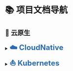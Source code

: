 # 📚 项目文档导航



## 🧬 云原生

<details>
<summary><a href="云原生/CloudNative-简介.md#cloudnative" style="font-size:24px; font-weight:700; text-decoration:none; color:#2b6cb0;">☁️ CloudNative</a></summary><br>
<ul>
  <li><a href="云原生/CloudNative-简介#什么是云原生-cloud-native" style="font-size:20px; font-weight:600; color:#2b6cb0;"> 什么是云原生(Cloud Native)?</a></li><br>
  <li><a href="云原生/CloudNative-简介.md#云原生的核心思想" style="font-size:20px; font-weight:600; color:#2b6cb0;"> 云原生的核心思想</a></li><br>
  <li><a href="云原生/CloudNative-简介.md#云原生的四大技术基石" style="font-size:20px; font-weight:600; color:#2b6cb0;"> 云原生的四大技术基石</a></li><br>
  <li><a href="云原生/CloudNative-简介.md#云原生的关键技术栈" style="font-size:20px; font-weight:600; color:#2b6cb0;"> 云原生的关键技术栈</a></li><br>
  <li><a href="云原生/CloudNative-简介.md#云原生的实际场景" style="font-size:20px; font-weight:600; color:#2b6cb0;"> 云原生的实际场景</a></li><br>
  <li><a href="云原生/CloudNative-简介.md#云原生的优势" style="font-size:20px; font-weight:600; color:#2b6cb0;"> 云原生的优势</a></li><br>
  <li><a href="云原生/CloudNative-简介.md#云原生官网" style="font-size:20px; font-weight:600; color:#2b6cb0;"> 云原生官网</a></li><br>
    </ul>
</details>
<details>
<summary><a href="云原生/CloudNative-Kubernetes概述.md#kubernetes" style="font-size:24px; font-weight:700; text-decoration:none; color:#2b6cb0;">⛵ Kubernetes</a></summary><br>
<ul>
  <li><a href="云原生/CloudNative-Kubernetes概述.md#kubernets逻辑架构" style="font-size:20px; font-weight:600; color:#2b6cb0;"> Kubernets逻辑架构</a></li><br>
  <li><a href="云原生/CloudNative-Kubernetes概述.md#kubernetes组件" style="font-size:20px; font-weight:600; color:#2b6cb0;"> Kubernetes组件</a></li><br>
  <li><a href="云原生/CloudNative-Kubernetes概述.md#kubernetes-版本" style="font-size:20px; font-weight:600; color:#2b6cb0;"> Kubernetes 版本</a></li><br>
  <li><a href="云原生/CloudNative-Kubernetes概述.md#kubernetes扩展接口" style="font-size:20px; font-weight:600; color:#2b6cb0;"> Kubernetes扩展接口</a></li><br>
  <li><a href="云原生/CloudNative-Kubernetes集群部署与管理.md#kubernetes集群部署" style="font-size:20px; font-weight:600; color:#2b6cb0;"> Kubernetes集群部署</a>
      <ul><br>
          <li><a href="云原生/CloudNative-Kubernetes集群部署与管理.md#基于Kubeadm和Docker部署kubernetes高可用集群" style="font-size:18px; font-weight:500; color:#2b6cb0;">基于Kubeadm和 Docker 部署 kubernetes 高可用集群</a></li><br>
          <li><a href="云原生/CloudNative-Kubernetes集群部署与管理.md#基于Kubeadm和Containerd部署Kubernetes" style="font-size:18px; font-weight:500; color:#2b6cb0;">基于Kubeadm和Containerd部署Kubernetes</a></li><br>
          <li><a href="云原生/CloudNative-Kubernetes集群部署与管理.md#二进制部署高可用k8s集群部署" style="font-size:18px; font-weight:500; color:#2b6cb0;">二进制部署高可用k8s集群部署v.1.30.x</a></li>
      </ul>
  </li><br>
  <li><a href="云原生/CloudNative-Kubernetes集群部署与管理.md#集群节点伸缩管理" style="font-size:20px; font-weight:600; color:#2b6cb0;">集群节点伸缩管理</a>
      <ul><br>
          <li><a href="云原生/CloudNative-Kubernetes集群部署与管理.md#添加Node节点" style="font-size:18px; font-weight:500; color:#2b6cb0;">添加Node节点</a></li><br>
          <li><a href="云原生/CloudNative-Kubernetes集群部署与管理s.md#添加master节点" style="font-size:18px; font-weight:500; color:#2b6cb0;">添加Master节点</a></li><br>
          <li><a href="云原生/CloudNative-Kubernetes集群部署与管理.md#删除node节点" style="font-size:18px; font-weight:500; color:#2b6cb0;">删除node节点</a></li><br>
          <li><a href="云原生/CloudNative-Kubernetes集群部署与管理.md#升级集群" style="font-size:18px; font-weight:500; color:#2b6cb0;">升级集群</a></li>
      </ul>
   </li><br>
  <li><a href="云原生/CloudNative-Kubernetes集群部署与管理#Kubectl常用命令" style="font-size:20px; font-weight:600; color:#2b6cb0;">Kubectl常用命令</a></li><br>
  <li><a href="云原生/CloudNative-etcd.md#Kubernetes—etcd" style="font-size:20px; font-weight:600; color:#2b6cb0;">Kubernetes—etcd</a>
      <ul><br>
          <li><a href="云原生/CloudNative-etcd.md#etcd简介" style="font-size:18px; font-weight:500; color:#2b6cb0;">etcd简介</a></li><br>
          <li><a href="云原生/CloudNative-etcd.md#etcd选举" style="font-size:18px; font-weight:500; color:#2b6cb0;">etcd选举</a></li><br>
          <li><a href="云原生/CloudNative-etcd.md#etcd配置优化" style="font-size:18px; font-weight:500; color:#2b6cb0;">etcd配置优化</a></li><br>
          <li><a href="云原生/CloudNative-etcd.md#etcd操作" style="font-size:18px; font-weight:500; color:#2b6cb0;">etcd操作</a></li></li><br>
          <li><a href="云原生/CloudNative-etcd.md#etcd-v3-API版本数据备份与恢复" style="font-size:18px; font-weight:500; color:#2b6cb0;">etcd v3 API版本数据备份与恢复</a></li>
      </ul>
  </li><br>
  <li><a href="云原生/CloudNative-Kubernetes资源对象和Pod资源#Kubernetes资源对象和Pod资源" style="font-size:20px; font-weight:600; color:#2b6cb0;">Kubernetes资源对象和Pod资源</a>
      <ul><br>
          <li><a href="云原生/CloudNative-Kubernetes资源对象和Pod资源.md#资源对象" style="font-size:18px; font-weight:500; color:#2b6cb0;">资源对象</a>
              <ul><br>
                  <li><a href="云原生/CloudNative-Kubernetes资源对象和Pod资源.md#Kubernetes中资源对象的分类" style="font-size:18px; font-weight:500; color:#2b6cb0;">Kubernetes中资源对象的分类</a></li><br>
                  <li><a href="云原生/CloudNative-Kubernetes资源对象和Pod资源.md#资源及其在API中的组织形式" style="font-size:18px; font-weight:500; color:#2b6cb0;">资源及其在 API 中的组织形式</a></li><br>
                  <li><a href="云原生/CloudNative-Kubernetes资源对象和Pod资源.md#访问Kubernetes-REST-API" style="font-size:18px; font-weight:500; color:#2b6cb0;">访问 Kubernetes REST API</a></li><br>
                  <li><a href="云原生/CloudNative-Kubernetes资源对象和Pod资源.md#查看资源对象的命令" style="font-size:18px; font-weight:500; color:#2b6cb0;">查看资源对象的命令</a></li></li><br>
                  <li><a href="云原生/CloudNative-Kubernetes资源对象和Pod资源.md#用代理访问访问APIServer" style="font-size:18px; font-weight:500; color:#2b6cb0;">用代理访问访问APIServer</a></li>
              </ul>
          </li><br>
          <li><a href="云原生/CloudNative-Kubernetes资源对象和Pod资源.md#资源清单格式" style="font-size:18px; font-weight:500; color:#2b6cb0;">资源清单格式</a>
              <ul><br>
                  <li><a href="云原生/CloudNative-Kubernetes资源对象和Pod资源.md#资源配置清单介绍" style="font-size:18px; font-weight:500; color:#2b6cb0;">资源配置清单介绍</a></li><br>
                  <li><a href="云原生/CloudNative-Kubernetes资源对象和Pod资源.md#apiVersion和kind" style="font-size:18px; font-weight:500; color:#2b6cb0;">apiVersion和kind</a></li><br>
                  <li><a href="云原生/CloudNative-Kubernetes资源对象和Pod资源.md#metadata嵌套字段" style="font-size:18px; font-weight:500; color:#2b6cb0;">metadata 嵌套字段</a></li><br>
                  <li><a href="云原生/CloudNative-Kubernetes资源对象和Pod资源.md#spec和status字段" style="font-size:18px; font-weight:500; color:#2b6cb0;">spec 和 status 字段</a></li></li><br>
                  <li><a href="云原生/CloudNative-Kubernetes资源对象和Pod资源.md#使用命令生成清单文件" style="font-size:18px; font-weight:500; color:#2b6cb0;">使用命令生成清单文件</a></li><br>
                  <li><a href="云原生/CloudNative-Kubernetes资源对象和Pod资源.md#基于现有资源生成清单文件" style="font-size:18px; font-weight:500; color:#2b6cb0;">基于现有资源生成清单文件</a></li><br>
                  <li><a href="云原生/CloudNative-Kubernetes资源对象和Pod资源.md#资源清单格式文档帮助Explain" style="font-size:18px; font-weight:500; color:#2b6cb0;">资源清单格式文档帮助Explain</a></li><br>
                  <li><a href="云原生/CloudNative-Kubernetes资源对象和Pod资源s.md#资源对象的管理方式" style="font-size:18px; font-weight:500; color:#2b6cb0;">资源对象的管理方式</a></li>
              </ul>
          </li><br>
          <li><a href="云原生/CloudNative-Kubernetes资源对象和Pod资源.md#名称空间" style="font-size:18px; font-weight:500; color:#2b6cb0;">名称空间</a>
              <ul><br>
                  <li><a href="云原生/CloudNative-Kubernetes资源对象和Pod资源.md#名称空间说明" style="font-size:18px; font-weight:500; color:#2b6cb0;">名称空间说明</a></li><br>
                  <li><a href="云原生/CloudNative-Kubernetes资源对象和Pod资源.md#查看名称空间及资源对象" style="font-size:18px; font-weight:500; color:#2b6cb0;">查看名称空间及资源对象</a></li><br>
                  <li><a href="云原生/CloudNative-Kubernetes资源对象和Pod资源.md#创建Namespace资源" style="font-size:18px; font-weight:500; color:#2b6cb0;">创建Namespace资源</a></li><br>
                  <li><a href="云原生/CloudNative-Kubernetes资源对象和Pod资源.md#删除Namespace资源" style="font-size:18px; font-weight:500; color:#2b6cb0;">删除Namespace资源</a></li></li><br>
                  <li><a href="云原生/CloudNative-Kubernetes资源对象和Pod资源.md#删除指定名称空间的资源" style="font-size:18px; font-weight:500; color:#2b6cb0;">删除指定名称空间的资源</a></li>
              </ul>
          </li><br>
          <li><a href="云原生/CloudNative-Kubernetes资源对象和Pod资源.md#Pod资源" style="font-size:18px; font-weight:500; color:#2b6cb0;">Pod资源</a>
              <ul><br>
                  <li><a href="云原生/CloudNative-Kubernetes资源对象和Pod资源.md#什么是Pod" style="font-size:18px; font-weight:500; color:#2b6cb0;">什么是 Pod</a></li><br>
                  <li><a href="云原生/CloudNative-Kubernetes资源对象和Pod资源.md#Pod资源基础" style="font-size:18px; font-weight:500; color:#2b6cb0;">Pod资源基础</a></li><br>
                  <li><a href="云原生/CloudNative-Kubernetes资源对象和Pod资源.md#自主式Pod" style="font-size:18px; font-weight:500; color:#2b6cb0;">自主式Pod</a></li><br>
                  <li><a href="云原生/CloudNative-Kubernetes资源对象和Pod资源.md#pod资源清单说明" style="font-size:18px; font-weight:500; color:#2b6cb0;">pod资源清单说明</a></li></li><br>
                  <li><a href="云原生/CloudNative-Kubernetes资源对象和Pod资源.md#Pod查看状态" style="font-size:18px; font-weight:500; color:#2b6cb0;">Pod查看状态</a></li><br>
                  <li><a href="云原生/CloudNative-Kubernetes资源对象和Pod资源.md#查看Pod中指定容器应用的日志" style="font-size:18px; font-weight:500; color:#2b6cb0;">查看Pod中指定容器应用的日志</a></li><br>
                  <li><a href="云原生/CloudNative-Kubernetes资源对象和Pod资源.md#进入Pod 执行命令" style="font-size:18px; font-weight:500; color:#2b6cb0;">进入Pod 执行命令</a></li><br>
                  <li><a href="云原生/CloudNative-Kubernetes资源对象和Pod资源.md#删除Pod" style="font-size:18px; font-weight:500; color:#2b6cb0;">删除 Pod</a></li><br>
                  <li><a href="云原生/CloudNative-Kubernetes资源对象和Pod资源.md#创建定制的Pod" style="font-size:18px; font-weight:500; color:#2b6cb0;">创建定制的Pod</a></li><br>
                  <li><a href="云原生/CloudNative-Kubernetes资源对象和Pod资源.md#临时容器" style="font-size:18px; font-weight:500; color:#2b6cb0;">临时容器</a></li>
              </ul>
          </li><br>
          <li><a href="云原生/CloudNative-Kubernetes资源对象和Pod资源.md#Pod工作机制" style="font-size:18px; font-weight:500; color:#2b6cb0;">Pod工作机制</a>
              <ul><br>
                  <li><a href="云原生/CloudNative-Kubernetes资源对象和Pod资源.md#Pod基本原理" style="font-size:18px; font-weight:500; color:#2b6cb0;">Pod基本原理</a></li><br>
                  <li><a href="云原生/CloudNative-Kubernetes资源对象和Pod资源.md#Pod管理机制" style="font-size:18px; font-weight:500; color:#2b6cb0;">Pod管理机制</a></li><br>
                  <li><a href="云原生/CloudNative-Kubernetes资源对象和Pod资源.md#Pod创建流程" style="font-size:18px; font-weight:500; color:#2b6cb0;">Pod创建流程</a></li><br>
                  <li><a href="云原生/CloudNative-Kubernetes资源对象和Pod资源.md#各部分角色通信方式说明" style="font-size:18px; font-weight:500; color:#2b6cb0;">各部分角色通信方式说明</a></li></li><br>
                  <li><a href="云原生/CloudNative-Kubernetes资源对象和Pod资源.md#Pod的状态详解" style="font-size:18px; font-weight:500; color:#2b6cb0;">Pod的状态详解</a></li><br>
                  <li><a href="云原生/CloudNative-Kubernetes资源对象和Pod资源.md#Pod的生命周期" style="font-size:18px; font-weight:500; color:#2b6cb0;">Pod的生命周期</a></li><br>
                  <li><a href="云原生/CloudNative-Kubernetes资源对象和Pod资源.md#关闭Pod流程" style="font-size:18px; font-weight:500; color:#2b6cb0;">关闭Pod流程</a></li><br>
                  <li><a href="云原生/CloudNative-Kubernetes资源对象和Pod资源.md#设置终止宽限期" style="font-size:18px; font-weight:500; color:#2b6cb0;">设置终止宽限期</a></li><br>
                  <li><a href="云原生/CloudNative-Kubernetes资源对象和Pod资源.md#两种钩子PostStart和PreStop" style="font-size:18px; font-weight:500; color:#2b6cb0;">两种钩子PostStart和PreStop</a></li><br>
                  <li><a href="云原生/CloudNative-Kubernetes资源对象和Pod资源.md#Pod状态" style="font-size:18px; font-weight:500; color:#2b6cb0;">Pod状态</a></li><br>
                  <li><a href="云原生/CloudNative-Kubernetes资源对象和Pod资源.md#Pod的健康状态监测" style="font-size:18px; font-weight:500; color:#2b6cb0;">Pod 的健康状态监测</a></li><br>
                  <li><a href="云原生/CloudNative-Kubernetes资源对象和Pod资源.md#pod资源限制" style="font-size:18px; font-weight:500; color:#2b6cb0;">pod资源限制</a></li><br>
                  <li><a href="云原生/CloudNative-Kubernetes资源对象和Pod资源.md#Pod安全" style="font-size:18px; font-weight:500; color:#2b6cb0;">Pod安全</a></li><br>
                  <li><a href="云原生/CloudNative-Kubernetes资源对象和Pod资源.md#Pod服务质量QoS" style="font-size:18px; font-weight:500; color:#2b6cb0;">Pod服务质量QoS</a></li><br>
                  <li><a href="云原生/CloudNative-Kubernetes资源对象和Pod资源.md#Pod设计模式" style="font-size:18px; font-weight:500; color:#2b6cb0;">Pod设计模式</a></li>
              </ul>
          </li>
      </ul>
  </li><br>
  <li><a href="云原生/CloudNative-Kubernetes工作负载.md#Kubernetes工作负载" style="font-size:20px; font-weight:600; color:#2b6cb0;">CloudNative-Kubernetes工作负载</a>
      <ul><br>
          <li><a href="云原生/CloudNative-Kubernetes工作负载.md#控制器原理" style="font-size:18px; font-weight:500; color:#2b6cb0;">控制器原理</a></li><br>
          <li><a href="云原生/CloudNative-Kubernetes工作负载.md#标签和标签选择器" style="font-size:18px; font-weight:500; color:#2b6cb0;">标签和标签选择器</a></li><br>
          <li><a href="云原生/CloudNative-Kubernetes工作负载.md#Replica-Set" style="font-size:18px; font-weight:500; color:#2b6cb0;">Replica Set</a></li><br>
          <li><a href="云原生/CloudNative-Kubernetes工作负载.md#Deployment" style="font-size:18px; font-weight:500; color:#2b6cb0;">Deployment</a></li><br>
          <li><a href="云原生/CloudNative-Kubernetes工作负载.md#DaemonSet" style="font-size:18px; font-weight:500; color:#2b6cb0;">DaemonSet</a></li><br>
          <li><a href="云原生/CloudNative-Kubernetes工作负载.md#Job" style="font-size:18px; font-weight:500; color:#2b6cb0;">Job</a></li><br>
          <li><a href="云原生/CloudNative-Kubernetes工作负载.md#CronJob" style="font-size:18px; font-weight:500; color:#2b6cb0;">CronJob</a></li>
      </ul> 
  </li><br>
  <li><a href="云原生/CloudNative-Kubernetes服务发现#Kubernetes服务发现" style="font-size:20px; font-weight:600; color:#2b6cb0;">Kubernetes服务发现</a>
      <ul><br>
          <li><a href="云原生/CloudNative-Kubernetes服务发现.md#服务访问" style="font-size:18px; font-weight:500; color:#2b6cb0;">服务访问</a>
              <ul><br>
                  <li><a href="云原生/CloudNative-Kubernetes服务发现.md#Endpoints" style="font-size:18px; font-weight:500; color:#2b6cb0;">Endpoints</a></li><br>
                  <li><a href="云原生/CloudNative-Kubernetes服务发现.md#EndpointSlice" style="font-size:18px; font-weight:500; color:#2b6cb0;">EndpointSlice</a></li><br>
                  <li><a href="云原生/CloudNative-Kubernetes服务发现.md#Service访问过程" style="font-size:18px; font-weight:500; color:#2b6cb0;">Service访问过程</a></li><br>
                  <li><a href="云原生/CloudNative-Kubernetes服务发现.md#endpoints扩展思路" style="font-size:18px; font-weight:500; color:#2b6cb0;">endpoints扩展思路</a></li><br>
                  <li><a href="云原生/CloudNative-Kubernetes服务发现.md#Service和kube-proxy关联关系" style="font-size:18px; font-weight:500; color:#2b6cb0;">Service和kube-proxy关联关系</a></li><br>
                  <li><a href="云原生/CloudNative-Kubernetes服务发现.md#Service类型" style="font-size:18px; font-weight:500; color:#2b6cb0;">Service类型</a></li>
              </ul>
          </li><br>
          <li><a href="云原生/CloudNative-Kubernetes服务发现.md#ExternalIP" style="font-size:18px; font-weight:500; color:#2b6cb0;">ExternalIP</a></li><br>
          <li><a href="云原生/CloudNative-Kubernetes服务发现.md#Service管理" style="font-size:18px; font-weight:500; color:#2b6cb0;">Service管理</a>
               <ul><br>
                  <li><a href="云原生/CloudNative-Kubernetes服务发现.md#创建Service方式说明" style="font-size:18px; font-weight:500; color:#2b6cb0;">创建Service方式说明</a></li><br>
                  <li><a href="云原生/CloudNative-Kubernetes服务发现.md#补充:Deployment.Name和Service.Name相同时会自动匹配的原理" style="font-size:18px; font-weight:500; color:#2b6cb0;">补充：Deployment.Name 和 Service.Name 相同时会自动匹配的原理</a></li><br>
                  <li><a href="云原生/CloudNative-Kubernetes服务发现.md#ClusterIP-Service实现" style="font-size:18px; font-weight:500; color:#2b6cb0;">ClusterIP Service实现</a></li><br>
                  <li><a href="云原生/CloudNative-Kubernetes服务发现.md#NodePort-Service实现" style="font-size:18px; font-weight:500; color:#2b6cb0;">NodePort Service实现</a></li><br>
                  <li><a href="云原生/CloudNative-Kubernetes服务发现.md#LoadBalancer-Service实现" style="font-size:18px; font-weight:500; color:#2b6cb0;">LoadBalancer Service实现</a></li><br>
                  <li><a href="云原生/CloudNative-Kubernetes服务发现.md#ExternalName-Service实现" style="font-size:18px; font-weight:500; color:#2b6cb0;">ExternalName Service实现</a></li><br>
                  <li><a href="云原生/CloudNative-Kubernetes服务发现.md#会话粘滞" style="font-size:18px; font-weight:500; color:#2b6cb0;">会话粘滞</a></li><br>
                  <li><a href="云原生/CloudNative-Kubernetes服务发现.md#ipvs模式" style="font-size:18px; font-weight:500; color:#2b6cb0;">ipvs模式</a></li>
              </ul>
          </li><br>
          <li><a href="云原生/CloudNative-Kubernetes服务发现.md#综合案例：Wordpress" style="font-size:18px; font-weight:500; color:#2b6cb0;">综合案例：Wordpress</a></li>
      </ul> 
  </li><br>
  <li><a href="云原生/CloudNative-Kubernetes域名解析.md#Kubernetes域名解析" style="font-size:20px; font-weight:600; color:#2b6cb0;">Kubernetes域名解析</a>
      <ul><br>
          <li><a href="云原生/CloudNative-Kubernetes域名解析.md#服务发现机制" style="font-size:18px; font-weight:500; color:#2b6cb0;">服务发现机制</a></li><br>
          <li><a href="云原生/CloudNative-Kubernetes域名解析.md#环境变量" style="font-size:18px; font-weight:500; color:#2b6cb0;">环境变量</a></li><br>
          <li><a href="云原生/CloudNative-Kubernetes域名解析.md#COREDNS" style="font-size:18px; font-weight:500; color:#2b6cb0;">COREDNS</a>
              <ul><br>
                  <li><a href="云原生/CloudNative-Kubernetes域名解析.md#CoreDNS介绍" style="font-size:18px; font-weight:500; color:#2b6cb0;">CoreDNS介绍</a></li><br>
                  <li><a href="云原生/CloudNative-Kubernetes域名解析.md#CoreDNS解析流程" style="font-size:18px; font-weight:500; color:#2b6cb0;">CoreDNS解析流程</a></li><br>
                  <li><a href="云原生/CloudNative-Kubernetes域名解析.md#CoreDNS域名解析" style="font-size:18px; font-weight:500; color:#2b6cb0;">CoreDNS域名解析</a></li><br>
                  <li><a href="云原生/CloudNative-Kubernetes域名解析.md#Service资源对应的DNS资源记录" style="font-size:18px; font-weight:500; color:#2b6cb0;">Service 资源对应的DNS资源记录</a></li><br>
                  <li><a href="云原生/CloudNative-Kubernetes域名解析.md#Pod的DNS解析策略和配置" style="font-size:18px; font-weight:500; color:#2b6cb0;">Pod的DNS解析策略和配置</a></li><br>
                  <li><a href="云原生/CloudNative-Kubernetes域名解析.md#CoreDNS配置" style="font-size:18px; font-weight:500; color:#2b6cb0;">CoreDNS配置</a></li>
              </ul>
          </li><br>
          <li><a href="云原生/CloudNative-Kubernetes域名解析.md#Headless-Service" style="font-size:18px; font-weight:500; color:#2b6cb0;">Headless Service</a></li>
      </ul> 
  </li><br>
  <li><a href="云原生/CloudNative-Kubernetes数据存储.md#Kubernetes数据存储" style="font-size:20px; font-weight:600; color:#2b6cb0;">Kubernetes数据存储</a>
     <ul><br>
          <li><a href="云原生/CloudNative-Kubernetes数据存储.md#数据存储" style="font-size:18px; font-weight:500; color:#2b6cb0;">数据存储</a></li><br>
          <li><a href="云原生/CloudNative-Kubernetes数据存储.md#Pod的存储卷Volume" style="font-size:18px; font-weight:500; color:#2b6cb0;">Pod的存储卷Volume</a></li><br>
         <li><a href="云原生/CloudNative-Kubernetes数据存储.md#emptyDir" style="font-size:18px; font-weight:500; color:#2b6cb0;">emptyDir</a></li><br>
         <li><a href="云原生/CloudNative-Kubernetes数据存储.md#hostPath" style="font-size:18px; font-weight:500; color:#2b6cb0;">hostPath</a></li><br>
         <li><a href="云原生/CloudNative-Kubernetes数据存储.md#网络共享存储" style="font-size:18px; font-weight:500; color:#2b6cb0;">网络共享存储</a></li><br>
          <li><a href="云原生/CloudNative-Kubernetes数据存储.md#PV和PVC" style="font-size:18px; font-weight:500; color:#2b6cb0;">PV和PVC</a>
              <ul><br>
                  <li><a href="云原生/CloudNative-Kubernetes数据存储.md#PV-Persistent-Volume定义" style="font-size:18px; font-weight:500; color:#2b6cb0;">PV Persistent Volume 定义</a></li><br>
                  <li><a href="云原生/CloudNative-Kubernetes数据存储.md#PVC-Persistent-Volume-Claim定义" style="font-size:18px; font-weight:500; color:#2b6cb0;">PVC Persistent Volume Claim定义</a></li><br>
                  <li><a href="云原生/CloudNative-Kubernetes数据存储.md#Pod、PV、PVC 关系" style="font-size:18px; font-weight:500; color:#2b6cb0;">Pod、PV、PVC 关系</a></li><br>
                  <li><a href="云原生/CloudNative-Kubernetes数据存储.md#PV和PVC管理" style="font-size:18px; font-weight:500; color:#2b6cb0;">PV和PVC管理</a></li>
              </ul>
          </li><br>
          <li><a href="云原生/CloudNative-Kubernetes数据存储.md#StorageClass" style="font-size:18px; font-weight:500; color:#2b6cb0;">StorageClass</a>
              <ul><br>
                  <li><a href="云原生/CloudNative-Kubernetes数据存储.md#storageClass说明" style="font-size:18px; font-weight:500; color:#2b6cb0;">storageClass说明</a></li><br>
                  <li><a href="云原生/CloudNative-Kubernetes数据存储.md#storageClass-API" style="font-size:18px; font-weight:500; color:#2b6cb0;">storageClass API</a></li><br>
                  <li><a href="云原生/CloudNative-Kubernetes数据存储.md#存储制备器" style="font-size:18px; font-weight:500; color:#2b6cb0;">存储制备器</a></li><br>
                  <li><a href="云原生/CloudNative-Kubernetes数据存储.md#Local-Volume" style="font-size:18px; font-weight:500; color:#2b6cb0;">Local Volume</a></li><br>
                  <li><a href="云原生/CloudNative-Kubernetes数据存储.md#NFS-StorageClass" style="font-size:18px; font-weight:500; color:#2b6cb0;">NFS StorageClass</a></li>
              </ul>
         </li><br>
         <li><a href="云原生/CloudNative-Kubernetes数据存储.md#CAS和OpenEBS" style="font-size:18px; font-weight:500; color:#2b6cb0;">CAS 和 OpenEBS</a>
             <ul><br>
                  <li><a href="云原生/CloudNative-Kubernetes数据存储.md#Kubernetes存储架构" style="font-size:18px; font-weight:500; color:#2b6cb0;">Kubernetes存储架构</a></li><br>
                  <li><a href="云原生/CloudNative-Kubernetes数据存储.md#CAS(Container-Attached-Storage)" style="font-size:18px; font-weight:500; color:#2b6cb0;">CAS(Container Attached Storage)</a></li><br>
                  <li><a href="云原生/CloudNative-Kubernetes数据存储.md#存储制备器" style="font-size:18px; font-weight:500; color:#2b6cb0;">存储制备器</a></li><br>
                  <li><a href="云原生/CloudNative-Kubernetes数据存储.md#OpenEBS" style="font-size:18px; font-weight:500; color:#2b6cb0;">OpenEBS</a></li><br>
                  <li><a href="云原生/CloudNative-Kubernetes数据存储.md#OpenEBS-Jiva-复制卷部署" style="font-size:18px; font-weight:500; color:#2b6cb0;">OpenEBS Jiva 复制卷部署</a></li>
              </ul>
         </li>
      </ul> 
  </li><br>
  <li><a href="云原生/CloudNative-Kubernetes配置管理#Kubernetes配置管理" style="font-size:20px; font-weight:600; color:#2b6cb0;">Kubernetes配置管理</a>
      <ul><br>
          <li><a href="云原生/CloudNative-Kubernetes配置管理.md#配置说明" style="font-size:18px; font-weight:500; color:#2b6cb0;">配置说明</a></li><br>
          <li><a href="云原生/CloudNative-Kubernetes配置管理.md#ConfigMap" style="font-size:18px; font-weight:500; color:#2b6cb0;">ConfigMap</a>
              <ul><br>
                  <li><a href="云原生/CloudNative-Kubernetes数据存储.md#ConfigMap说明" style="font-size:18px; font-weight:500; color:#2b6cb0;">ConfigMap说明</a></li><br>
                  <li><a href="云原生/CloudNative-Kubernetes数据存储.md#ConfigMap创建和更新" style="font-size:18px; font-weight:500; color:#2b6cb0;">ConfigMap创建和更新</a></li><br>
                  <li><a href="云原生/CloudNative-Kubernetes数据存储.md#ConfigMap使用" style="font-size:18px; font-weight:500; color:#2b6cb0;">ConfigMap使用</a></li>
              </ul>
          </li><br>
          <li><a href="云原生/CloudNative-Kubernetes配置管理.md#ConfigMap的问题与生产中的扩展" style="font-size:18px; font-weight:500; color:#2b6cb0;">ConfigMap的问题与生产中的扩展</a></li><br>
          <li><a href="云原生/CloudNative-Kubernetes配置管理.md#Secret" style="font-size:18px; font-weight:500; color:#2b6cb0;">Secret</a>
              <ul><br>
                  <li><a href="云原生/CloudNative-Kubernetes配置管理.md#Secret介绍" style="font-size:18px; font-weight:500; color:#2b6cb0;">Secret介绍</a></li><br>
                  <li><a href="云原生/CloudNative-Kubernetes配置管理.md#Secret命令式创建" style="font-size:18px; font-weight:500; color:#2b6cb0;">Secret命令式创建</a></li><br>
                  <li><a href="云原生/CloudNative-Kubernetes配置管理.md#Secret声明式创建" style="font-size:18px; font-weight:500; color:#2b6cb0;">Secret声明式创建</a></li><br>
                  <li><a href="云原生/CloudNative-Kubernetes配置管理.md#Generic案例" style="font-size:18px; font-weight:500; color:#2b6cb0;">Generic 案例</a></li><br>
                  <li><a href="云原生/CloudNative-Kubernetes配置管理.md#TLS案例" style="font-size:18px; font-weight:500; color:#2b6cb0;">TLS案例</a></li><br>
                  <li><a href="云原生/CloudNative-Kubernetes配置管理.md#Docker-registry案例" style="font-size:18px; font-weight:500; color:#2b6cb0;">Docker-registry案例</a></li><br>
                  <li><a href="云原生/CloudNative-Kubernetes配置管理.md#External-Secrets-Operator(ESO)—Vault" style="font-size:18px; font-weight:500; color:#2b6cb0;">External Secrets Operator (ESO) — Vault</a></li>
              </ul>
          </li><br>
          <li><a href="云原生/CloudNative-Kubernetes配置管理.md#downwardAPI" style="font-size:18px; font-weight:500; color:#2b6cb0;">downwardAPI</a></li><br>
          <li><a href="云原生/CloudNative-Kubernetes配置管理.md#Projected" style="font-size:18px; font-weight:500; color:#2b6cb0;">Projected</a></li><br>
          <li><a href="云原生/CloudNative-Kubernetes配置管理.md#综合案例：使用持久卷部署WordPress和MySQL" style="font-size:18px; font-weight:500; color:#2b6cb0;">综合案例-使用持久卷部署WordPress和MySQL</a></li>
      </ul>
  </li><br>
  <li><a href="云原生/CloudNative-Kubernetes流量调度-Ingress.md#Kubernetes流量调度-Ingress" style="font-size:20px; font-weight:600; color:#2b6cb0;">Kubernetes流量调度-Ingress</a>
      <ul><br>
          <li><a href="云原生/CloudNative-Kubernetes流量调度-Ingress.md#Ingress原理" style="font-size:18px; font-weight:500; color:#2b6cb0;">Ingress原理</a></li><br>
          <li><a href="云原生/CloudNative-Kubernetes流量调度-Ingress.md#Ingress controller 常见的解决方案" style="font-size:18px; font-weight:500; color:#2b6cb0;">Ingress controller 常见的解决方案</a></li><br>
          <li><a href="云原生/CloudNative-Kubernetes流量调度-Ingress.md#Ingress-nginx-Controller安装和配置" style="font-size:18px; font-weight:500; color:#2b6cb0;">Ingress-nginx Controller 安装和配置</a></li><br>
          <li><a href="云原生/CloudNative-Kubernetes流量调度-Ingress.md#Ingress命令式实现" style="font-size:18px; font-weight:500; color:#2b6cb0;">Ingress命令式实现</a></li><br>
          <li><a href="云原生/CloudNative-Kubernetes流量调度-Ingress.md#Ingress声明式实现" style="font-size:18px; font-weight:500; color:#2b6cb0;">Ingress声明式实现</a></li><br>
          <li><a href="云原生/CloudNative-Kubernetes流量调度-Ingress.md#Ingress-Nginx实现蓝绿BlueGreen和灰度Canary发布" style="font-size:18px; font-weight:500; color:#2b6cb0;">Ingress Nginx 实现蓝绿BlueGreen 和灰度Canary 发布</a>
              <ul><br>
                  <li><a href="云原生/CloudNative-Kubernetes流量调度-Ingress.md#初始环境准备新旧两个版本应用" style="font-size:18px; font-weight:500; color:#2b6cb0;">范例：初始环境准备新旧两个版本应用</a></li><br>
                  <li><a href="云原生/CloudNative-Kubernetes流量调度-Ingress.md#蓝绿发布" style="font-size:18px; font-weight:500; color:#2b6cb0;">范例：蓝绿发布</a></li><br>
                  <li><a href="云原生/CloudNative-Kubernetes流量调度-Ingress.md#基于权重的金丝雀发布" style="font-size:18px; font-weight:500; color:#2b6cb0;">范例：基于权重的金丝雀发布</a></li><br>
                  <li><a href="云原生/CloudNative-Kubernetes流量调度-Ingress.md#基于Cookie实现金丝雀发布" style="font-size:18px; font-weight:500; color:#2b6cb0;">范例：基于Cookie实现金丝雀发布</a></li><br>
                  <li><a href="云原生/CloudNative-Kubernetes流量调度-Ingress.md#基于请求Header固定值的金丝雀发布" style="font-size:18px; font-weight:500; color:#2b6cb0;">范例：基于请求Header固定值的金丝雀发布</a></li><br>
                  <li><a href="云原生/CloudNative-Kubernetes流量调度-Ingress.md#基于请求Header精确匹配指定值的金丝雀发布" style="font-size:18px; font-weight:500; color:#2b6cb0;">范例: 基于请求 Header 精确匹配指定值的金丝雀发布</a></li><br>
                  <li><a href="云原生/CloudNative-Kubernetes流量调度-Ingress.md#基于请求Header正则表达式模式匹配的指定值的金丝雀发布" style="font-size:18px; font-weight:500; color:#2b6cb0;">范例：基于请求 Header 正则表达式模式匹配的指定值的金丝雀发布</a></li>
              </ul>
          </li>
      </ul>
  </li><br>
  <li><a href="云原生/CloudNative-Kubernete-GatewayAPI.md#Kubernetes Gateway API" style="font-size:20px; font-weight:600; color:#2b6cb0;">Kubernetes Gateway API</a>
      <ul><br>
          <li><a href="云原生/CloudNative-Kubernete-GatewayAPI.md#Gateway-API介绍" style="font-size:18px; font-weight:500; color:#2b6cb0;">Gateway API 介绍</a></li><br>
          <li><a href="云原生/CloudNative-Kubernete-GatewayAPI.md#Gateway-API-流量分发流程" style="font-size:18px; font-weight:500; color:#2b6cb0;">Gateway API 流量分发流程</a></li><br>
          <li><a href="云原生/CloudNative-Kubernete-GatewayAPI.md#Gateway-声明式实现" style="font-size:18px; font-weight:500; color:#2b6cb0;">Gateway 声明式实现</a></li><br>
          <li><a href="云原生/CloudNative-Kubernete-GatewayAPI.md#HTTPRoute-声明式实现" style="font-size:18px; font-weight:500; color:#2b6cb0;">HTTPRoute 声明式实现</a>
              <ul><br>
                  <li><a href="云原生/CloudNative-Kubernete-GatewayAPI.md#HTTPRoute-官方示例" style="font-size:18px; font-weight:500; color:#2b6cb0;">HTTPRoute 官方示例</a></li><br>
                  <li><a href="云原生/CloudNative-Kubernete-GatewayAPI.md#HTTP-redirects-and-rewrites(重定向与重写)" style="font-size:18px; font-weight:500; color:#2b6cb0;">HTTP redirects and rewrites ( 重定向与重写 )</a></li><br>
                  <li><a href="云原生/CloudNative-Kubernete-GatewayAPI.md#HTTP-traffic-splitting分流" style="font-size:18px; font-weight:500; color:#2b6cb0;">HTTP traffic splitting 分流</a></li><br>
                  <li><a href="云原生/CloudNative-Kubernete-GatewayAPI.md#Cross-Namespace-routing不同名称空间之间的路由 " style="font-size:18px; font-weight:500; color:#2b6cb0;">Cross-Namespace routing 不同名称空间之间的路由</a></li><br>
                  <li><a href="云原生/CloudNative-Kubernete-GatewayAPI.md#HTTP请求头部字段修改" style="font-size:18px; font-weight:500; color:#2b6cb0;">HTTP 请求头部字段修改</a></li><br>
                  <li><a href="云原生/CloudNative-Kubernete-GatewayAPI.md#HTTP响应头部字段修改" style="font-size:18px; font-weight:500; color:#2b6cb0;">HTTP 响应头部字段修改</a></li>
              </ul>
          </li><br>
          <li><a href="云原生/CloudNative-Kubernete-GatewayAPI.md#TCP-Routing" style="font-size:18px; font-weight:500; color:#2b6cb0;">TCP Routing</a></li><br>
          <li><a href="云原生/CloudNative-Kubernete-GatewayAPI.md#TLSRoute" style="font-size:18px; font-weight:500; color:#2b6cb0;">TLSRoute</a>
              <ul><br>
                  <li><a href="云原生/CloudNative-Kubernete-GatewayAPI.md#TLSRoute在Downstream端解密和Upstream端加密详解" style="font-size:18px; font-weight:500; color:#2b6cb0;">TLSRoute 在 Downstream 端解密 和 Upstream 端加密详解</a></li><br>
                  <li><a href="云原生/CloudNative-Kubernete-GatewayAPI.md#Wildcard(通配符证书)TLS-Listeners" style="font-size:18px; font-weight:500; color:#2b6cb0;">Wildcard(通配符证书) TLS Listeners</a></li><br>
                  <li><a href="云原生/CloudNative-Kubernete-GatewayAPI.md#跨命名空间引用证书" style="font-size:18px; font-weight:500; color:#2b6cb0;">跨命名空间引用证书</a></li><br>
                  <li><a href="云原生/CloudNative-Kubernete-GatewayAPI.md#TargetRefs-and-TLS" style="font-size:18px; font-weight:500; color:#2b6cb0;">TargetRefs and TLS</a></li>
              </ul>
          </li><br>
          <li><a href="云原生/CloudNative-Kubernete-GatewayAPI.md#实战案例" style="font-size:18px; font-weight:500; color:#2b6cb0;">实战案例</a>
              <ul><br>
                  <li><a href="云原生/CloudNative-Kubernete-GatewayAPI.md#把HTTP请求重定向为HTTPS" style="font-size:18px; font-weight:500; color:#2b6cb0;">把 HTTP 请求重定向为 HTTPS</a></li><br>
                  <li><a href="云原生/CloudNative-Kubernete-GatewayAPI.md#Gateway双向TLS认证(Mutual-TLS,mTLS)" style="font-size:18px; font-weight:500; color:#2b6cb0;">Gateway 双向 TLS 认证 (Mutual TLS, mTLS) </a></li>
              </ul>
          </li>
      </ul>
  </li><br>
  <li><a href="云原生/CloudNative-Kubernetes.md#Kubernetes安全机制" style="font-size:20px; font-weight:600; color:#2b6cb0;">Kubernetes安全机制</a></li><br>
  <li><a href="云原生/CloudNative-Kubernetes.md#Kubernetes有状态服务管理" style="font-size:20px; font-weight:600; color:#2b6cb0;">Kubernetes有状态服务管理</a></li><br>
  <li><a href="云原生/CloudNative-Kubernetes.md#Kubernetes包管理Helm" style="font-size:20px; font-weight:600; color:#2b6cb0;">Kubernetes包管理Helm</a></li><br>
  <li><a href="云原生/CloudNative-Kubernetes.md#Kubernetes网络剖析" style="font-size:20px; font-weight:600; color:#2b6cb0;">Kubernetes网络剖析</a></li><br>  
  <li><a href="云原生/CloudNative-Kubernetes.md#Kubernetes网络插件详解" style="font-size:20px; font-weight:600; color:#2b6cb0;">Kubernetes网络插件详解</a></li><br>
  <li><a href="云原生/CloudNative-Kubernetes.md#Kubernetes 指标流水线" style="font-size:20px; font-weight:600; color:#2b6cb0;">Kubernetes 指标流水线</a></li><br>
  <li><a href="云原生/CloudNative-Kubernetes.md#Kubernetes调度框架" style="font-size:20px; font-weight:600; color:#2b6cb0;">Kubernetes调度框架</a></li><br>
  <li><a href="云原生/CloudNative-Kubernetes.md#实际生产案例1 — 业务迁移" style="font-size:20px; font-weight:600; color:#2b6cb0;">实际生产案例1 — 业务迁移</a></li><br>
  <li><a href="云原生/CloudNative-Kubernetes.md#velero架构及备份流程" style="font-size:20px; font-weight:600; color:#2b6cb0;">velero架构及备份流程</a></li><br>
</details>





